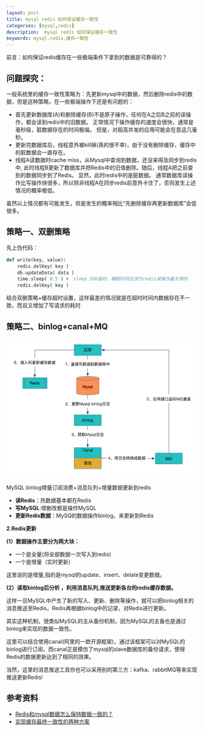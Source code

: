 ```yaml
---
layout: post
title: mysql redis 如何保证缓存一致性
categories: [mysql,redis]
description:  mysql redis 如何保证缓存一致性
keywords: mysql,redis,缓存一致性
---
```




前言：如何保证redis缓存在一些极端条件下拿到的数据是可靠得的？

## 问题探究：

一般系统里的缓存一致性策略为：先更新mysql中的数据，然后删除redis中的数据，但是这种策略，在一些极端操作下还是有问题的：

- 首先更新数据库(A)和删除缓存(B)不是原子操作，任何在A之后B之前的读操作，都会读到redis中的旧数据。
  正常情况下操作缓存的速度会很快，通常是毫秒级，脏数据存在的时间极端。
  但是，对超高并发的应用可能会在意这几毫秒。
- 更新完数据库后，线程意外被kill掉(真的很不幸)，由于没有删除缓存，缓存中的脏数据会一直存在。
- 线程A读数据时cache miss，从Mysql中查询到数据，还没来得及同步到redis中,
  此时线程B更新了数据库并把Redis中的旧值删除。随后，线程A把之前查到的数据同步到了Redis。
  显然，此时redis中的是脏数据。
  通常数据库读操作比写操作快很多，所以除非线程A在同步redis前意外卡住了，否则发生上述情况的概率极低。

虽然以上情况都有可能发生，但是发生的概率相比“先删除缓存再更新数据库”会低很多。



## 策略一、双删策略

先上伪代码：

```python
def write(key, value):
	redis.delKey( key )
	db.updateData( data )
	time.sleep( 0.5 ) #　sleep 500毫秒，睡眠时间应该为redis读操作最大用时
	redis.delKey( key )
```

结合双删策略+缓存超时设置，这样最差的情况就是在超时时间内数据存在不一致，而且又增加了写请求的耗时



## 策略二、binlog+canal+MQ

![img](https://raw.githubusercontent.com/Taoey/Taoey.github.io/master/_posts/greatArticle/2021-02-26-mysql-redis数据一致性.assets/1049928-78c959e0e4696330.webp)

MySQL binlog增量订阅消费+消息队列+增量数据更新到redis

- **读Redis**：热数据基本都在Redis
- **写MySQL**:增删改都是操作MySQL
- **更新Redis数据**：MySQ的数据操作binlog，来更新到Redis

**2.Redis更新**

**(1）数据操作主要分为两大块：**

- 一个是全量(将全部数据一次写入到redis)
- 一个是增量（实时更新）

这里说的是增量,指的是mysql的update、insert、delate变更数据。

**(2）读取binlog后分析 ，利用消息队列,推送更新各台的redis缓存数据。**

这样一旦MySQL中产生了新的写入、更新、删除等操作，就可以把binlog相关的消息推送至Redis，Redis再根据binlog中的记录，对Redis进行更新。

其实这种机制，很类似MySQL的主从备份机制，因为MySQL的主备也是通过binlog来实现的数据一致性。

这里可以结合使用canal(阿里的一款开源框架)，通过该框架可以对MySQL的binlog进行订阅，而canal正是模仿了mysql的slave数据库的备份请求，使得Redis的数据更新达到了相同的效果。

当然，这里的消息推送工具你也可以采用别的第三方：kafka、rabbitMQ等来实现推送更新Redis!



## 参考资料

- [Redis和mysql数据怎么保持数据一致的？](https://juejin.cn/post/6844903805641818120)
- [实现缓存最终一致性的两种方案](https://www.jianshu.com/p/fbe6a7928229?utm_source=oschina-app)

